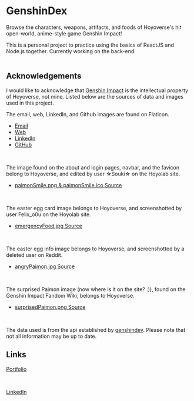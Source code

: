# GenshinDex

Browse the characters, weapons, artifacts, and foods of Hoyoverse's hit open-world, anime-style game Genshin Impact!

This is a personal project to practice using the basics of ReactJS and Node.js together. Currently working on the back-end.
<br />
<br />


## Acknowledgements
I would like to acknowledge that [Genshin Impact](https://genshin.hoyoverse.com/en/) is the intellectual property of Hoyoverse, not mine. Listed below are the sources of data and images used in this project.

The email, web, LinkedIn, and Github images are found on Flaticon.

- [Email](https://www.flaticon.com/free-icon/email_3178158) 
- [Web](https://www.flaticon.com/free-icon/web_3178162) 
- [LinkedIn](https://www.flaticon.com/free-icon/linkedin_1384014) 
- [GitHub](https://www.flaticon.com/free-icon/github_2111425) 

<br />

The image found on the about and login pages, navbar, and the favicon belong to Hoyoverse, and edited by user ☆Souki☆ on the Hoyolab site.
 - [paimonSmile.png & paimonSmile.ico Source](https://www.hoyolab.com/article/7007341) 

<br />
 
The easter egg card image belongs to Hoyoverse, and screenshotted by user Felix_o0u on the Hoyolab site. 
 - [emergencyFood.jpg Source](https://www.hoyolab.com/article/30095421) 

<br />
  
The easter egg info image belongs to Hoyoverse, and screenshotted by a deleted user on Reddit.
- [angryPaimon.jpg Source](https://www.reddit.com/r/Genshin_Impact/comments/j32so2/paimon_will_always_be_emergency_food_until_the/) 

<br />
  
The surprised Paimon image (now where is it on the site? :)), found on the Genshin Impact Fandom Wiki, belongs to Hoyoverse.
- [surprisedPaimon.png Source](https://genshin-impact.fandom.com/wiki/Chat/Gallery?file=Icon_Emoji_Paimon%27s_Paintings_01_Paimon_5.png)  

<br />
  
The data used is from the api established by [genshindev](https://github.com/genshindev/api). Please note that not all information may be up to date.

## Links

[Portfolio](https://justincng.netlify.app)

<br />

[LinkedIn](https://www.linkedin.com/in/justin-ng-79921b240)
